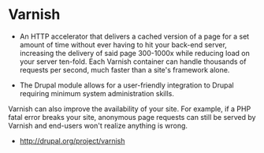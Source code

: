 # Varnish

* An HTTP accelerator that delivers a cached version of a page for a set amount of time without ever having to hit your back-end server, increasing the delivery of said page 300-1000x while reducing load on your server ten-fold. Each Varnish container can handle thousands of requests per second, much faster than a site's framework alone.

* The Drupal module allows for a user-friendly integration to Drupal requiring minimum system administration skills.

Varnish can also improve the availability of your site. For example, if a PHP fatal error breaks your site, anonymous page requests can still be served by Varnish and end-users won't realize anything is wrong.

* http://drupal.org/project/varnish